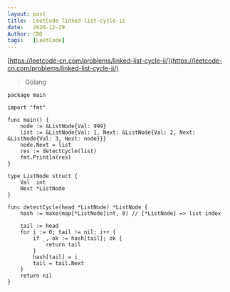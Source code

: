 ```yaml
---
layout: post
title:  LeetCode linked-list-cycle-ii
date:   2020-12-29
Author: CBD
tags:   [LeetCode]
---
```


[https://leetcode-cn.com/problems/linked-list-cycle-ii/](https://leetcode-cn.com/problems/linked-list-cycle-ii/)

> Golang

```golang
package main

import "fmt"

func main() {
	node := &ListNode{Val: 999}
	list := &ListNode{Val: 1, Next: &ListNode{Val: 2, Next: &ListNode{Val: 3, Next: node}}}
	node.Next = list
	res := detectCycle(list)
	fmt.Println(res)
}

type ListNode struct {
	Val  int
	Next *ListNode
}

func detectCycle(head *ListNode) *ListNode {
	hash := make(map[*ListNode]int, 0) // [*ListNode] => list index

	tail := head
	for i := 0; tail != nil; i++ {
		if _, ok := hash[tail]; ok {
			return tail
		}
		hash[tail] = i
		tail = tail.Next
	}
	return nil
}

```
